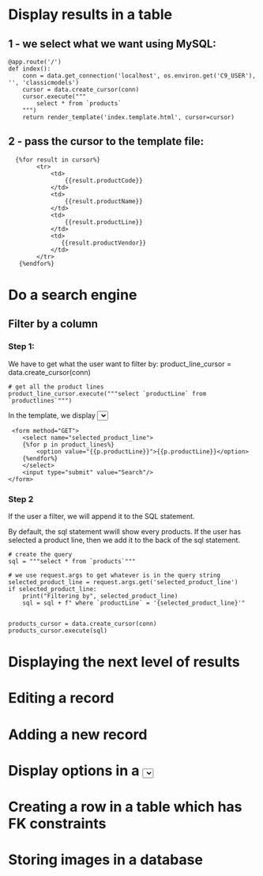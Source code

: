 # Display results in a table

## 1 - we select what we want using MySQL:
    @app.route('/')
    def index():
        conn = data.get_connection('localhost', os.environ.get('C9_USER'), '', 'classicmodels')
        cursor = data.create_cursor(conn)
        cursor.execute("""
            select * from `products`
        """)
        return render_template('index.template.html', cursor=cursor)

## 2 - pass the cursor to the template file:
      {%for result in cursor%}
            <tr>
                <td>
                    {{result.productCode}}
                </td>
                <td>
                    {{result.productName}}
                </td>
                <td>
                    {{result.productLine}}
                </td>
                <td>
                   {{result.productVendor}}
                </td>
            </tr>
       {%endfor%}

# Do a search engine

## Filter by a column

### Step 1:
We have to get what the user want to filter by:
    product_line_cursor = data.create_cursor(conn)

    # get all the product lines
    product_line_cursor.execute("""select `productLine` from `productlines`""")

In the template, we display <select> and the user selects an option:

     <form method="GET">
        <select name="selected_product_line">
        {%for p in product_lines%}
            <option value="{{p.productLine}}">{{p.productLine}}</option>
        {%endfor%}
        </select>
        <input type="submit" value="Search"/>
    </form>

### Step 2
If the user a filter, we will append it to the SQL statement.

By default, the sql statement wwill show every products. If the user has selected a product line, then we add
it to the back of the sql statement.

    # create the query
    sql = """select * from `products`"""

    # we use request.args to get whatever is in the query string
    selected_product_line = request.args.get('selected_product_line')
    if selected_product_line:
        print("Filtering by", selected_product_line)
        sql = sql + f" where `productLine` = '{selected_product_line}'"


    products_cursor = data.create_cursor(conn)
    products_cursor.execute(sql)


# Displaying the next level of results

# Editing a record

# Adding a new record

# Display options in a <select> from a table in a database

# Creating a row in a table which has FK constraints

# Storing images in a database

